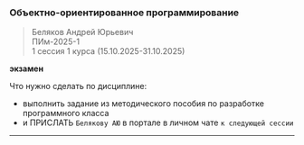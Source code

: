 ### Объектно-ориентированное программирование  

> Беляков Андрей Юрьевич  
> ПИм-2025-1  
> 1 сессия 1 курса (15.10.2025-31.10.2025)  

**экзамен**  

Что нужно сделать по дисциплине:  

- выполнить задание из методического пособия по разработке программного класса  
- и ПРИСЛАТЬ `Белякову АЮ` в портале в личном чате `к следующей сессии`  

---  
